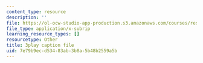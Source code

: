 ```yaml
---
content_type: resource
description: ''
file: https://ol-ocw-studio-app-production.s3.amazonaws.com/courses/res-ll-005-mathematics-of-big-data-and-machine-learning-january-iap-2020/7e79b9ecd53483ab3b8a5b48b2559a5b_5RqTJWf1l_A.srt
file_type: application/x-subrip
learning_resource_types: []
resourcetype: Other
title: 3play caption file
uid: 7e79b9ec-d534-83ab-3b8a-5b48b2559a5b
---
```

